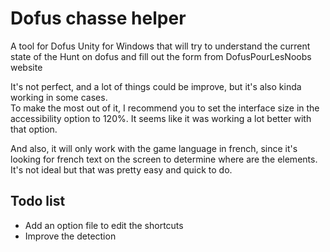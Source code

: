 # Dofus chasse helper

A tool for Dofus Unity for Windows that will try to understand the current state of the Hunt on dofus and fill out the form from DofusPourLesNoobs website

It's not perfect, and a lot of things could be improve, but it's also kinda working in some cases.  
To make the most out of it, I recommend you to set the interface size in the accessibility option to 120%. It seems like it was working a lot better with that option.

And also, it will only work with the game language in french, since it's looking for french text on the screen to determine where are the elements. It's not ideal but that was pretty easy and quick to do.

## Todo list

- Add an option file to edit the shortcuts
- Improve the detection
